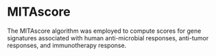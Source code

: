 # MITAscore
The MITAscore algorithm was employed to compute scores for gene signatures associated with human anti-microbial responses, anti-tumor responses, and immunotherapy response. 
